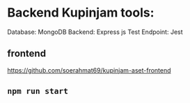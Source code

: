 # Backend Kupinjam tools:
Database: MongoDB
Backend: Express js
Test Endpoint: Jest
## frontend
https://github.com/soerahmat69/kupinjam-aset-frontend

## `npm run start`
